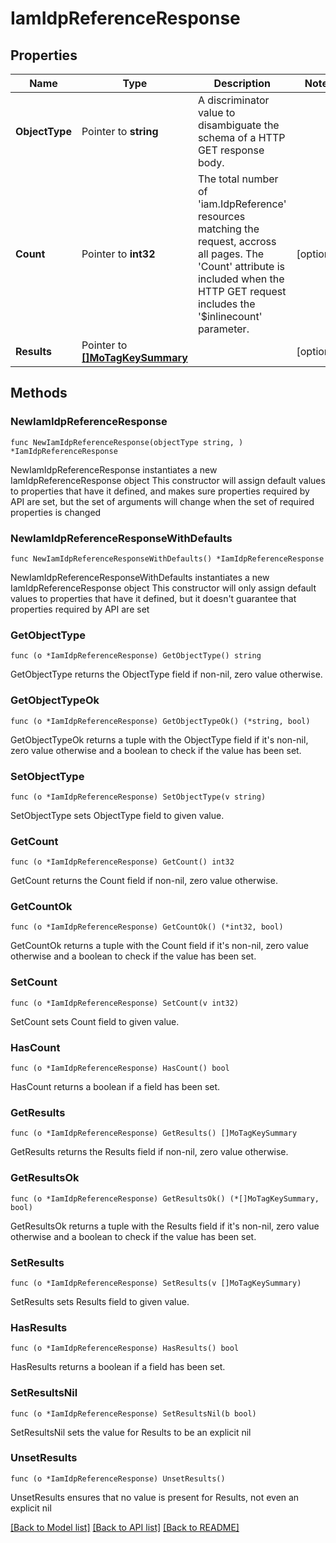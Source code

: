 # IamIdpReferenceResponse

## Properties

Name | Type | Description | Notes
------------ | ------------- | ------------- | -------------
**ObjectType** | Pointer to **string** | A discriminator value to disambiguate the schema of a HTTP GET response body. | 
**Count** | Pointer to **int32** | The total number of &#39;iam.IdpReference&#39; resources matching the request, accross all pages. The &#39;Count&#39; attribute is included when the HTTP GET request includes the &#39;$inlinecount&#39; parameter. | [optional] 
**Results** | Pointer to [**[]MoTagKeySummary**](mo.TagKeySummary.md) |  | [optional] 

## Methods

### NewIamIdpReferenceResponse

`func NewIamIdpReferenceResponse(objectType string, ) *IamIdpReferenceResponse`

NewIamIdpReferenceResponse instantiates a new IamIdpReferenceResponse object
This constructor will assign default values to properties that have it defined,
and makes sure properties required by API are set, but the set of arguments
will change when the set of required properties is changed

### NewIamIdpReferenceResponseWithDefaults

`func NewIamIdpReferenceResponseWithDefaults() *IamIdpReferenceResponse`

NewIamIdpReferenceResponseWithDefaults instantiates a new IamIdpReferenceResponse object
This constructor will only assign default values to properties that have it defined,
but it doesn't guarantee that properties required by API are set

### GetObjectType

`func (o *IamIdpReferenceResponse) GetObjectType() string`

GetObjectType returns the ObjectType field if non-nil, zero value otherwise.

### GetObjectTypeOk

`func (o *IamIdpReferenceResponse) GetObjectTypeOk() (*string, bool)`

GetObjectTypeOk returns a tuple with the ObjectType field if it's non-nil, zero value otherwise
and a boolean to check if the value has been set.

### SetObjectType

`func (o *IamIdpReferenceResponse) SetObjectType(v string)`

SetObjectType sets ObjectType field to given value.


### GetCount

`func (o *IamIdpReferenceResponse) GetCount() int32`

GetCount returns the Count field if non-nil, zero value otherwise.

### GetCountOk

`func (o *IamIdpReferenceResponse) GetCountOk() (*int32, bool)`

GetCountOk returns a tuple with the Count field if it's non-nil, zero value otherwise
and a boolean to check if the value has been set.

### SetCount

`func (o *IamIdpReferenceResponse) SetCount(v int32)`

SetCount sets Count field to given value.

### HasCount

`func (o *IamIdpReferenceResponse) HasCount() bool`

HasCount returns a boolean if a field has been set.

### GetResults

`func (o *IamIdpReferenceResponse) GetResults() []MoTagKeySummary`

GetResults returns the Results field if non-nil, zero value otherwise.

### GetResultsOk

`func (o *IamIdpReferenceResponse) GetResultsOk() (*[]MoTagKeySummary, bool)`

GetResultsOk returns a tuple with the Results field if it's non-nil, zero value otherwise
and a boolean to check if the value has been set.

### SetResults

`func (o *IamIdpReferenceResponse) SetResults(v []MoTagKeySummary)`

SetResults sets Results field to given value.

### HasResults

`func (o *IamIdpReferenceResponse) HasResults() bool`

HasResults returns a boolean if a field has been set.

### SetResultsNil

`func (o *IamIdpReferenceResponse) SetResultsNil(b bool)`

 SetResultsNil sets the value for Results to be an explicit nil

### UnsetResults
`func (o *IamIdpReferenceResponse) UnsetResults()`

UnsetResults ensures that no value is present for Results, not even an explicit nil

[[Back to Model list]](../README.md#documentation-for-models) [[Back to API list]](../README.md#documentation-for-api-endpoints) [[Back to README]](../README.md)


